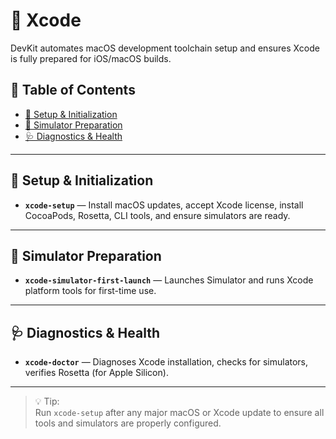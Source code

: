 # 🍎 Xcode

DevKit automates macOS development toolchain setup and ensures Xcode is fully prepared for iOS/macOS builds.

## 📑 Table of Contents

- [🔧 Setup & Initialization](#-setup--initialization)
- [📱 Simulator Preparation](#-simulator-preparation)
- [🩺 Diagnostics & Health](#-diagnostics--health)

---

## 🔧 Setup & Initialization

- **`xcode-setup`** — Install macOS updates, accept Xcode license, install CocoaPods, Rosetta, CLI tools, and ensure simulators are ready.

---

## 📱 Simulator Preparation

- **`xcode-simulator-first-launch`** — Launches Simulator and runs Xcode platform tools for first-time use.

---

## 🩺 Diagnostics & Health

- **`xcode-doctor`** — Diagnoses Xcode installation, checks for simulators, verifies Rosetta (for Apple Silicon).

---

> 💡 Tip:  
> Run `xcode-setup` after any major macOS or Xcode update to ensure all tools and simulators are properly configured.
